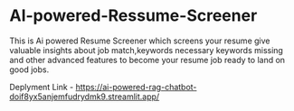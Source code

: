 # AI-powered-Ressume-Screener
This is Ai powered Resume Screener which screens your resume give valuable insights about job match,keywords necessary keywords missing and other advanced features to become your resume job ready to land on good jobs.

Deplyment Link - https://ai-powered-rag-chatbot-doif8yx5anjemfudrydmk9.streamlit.app/
